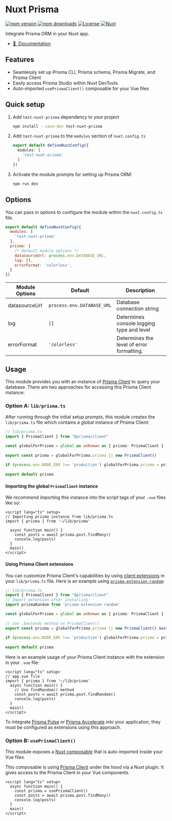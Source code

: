 # Nuxt Prisma

[![npm version][npm-version-src]][npm-version-href]
[![npm downloads][npm-downloads-src]][npm-downloads-href]
[![License][license-src]][license-href]
[![Nuxt][nuxt-src]][nuxt-href]

Integrate Prisma ORM in your Nuxt app.

<!-- - [✨ &nbsp;Release Notes](/CHANGELOG.md) -->
<!-- - [🏀 Online playground](https://stackblitz.com/github/your-org/my-module?file=playground%2Fapp.vue) -->
- [📖 &nbsp;Documentation](https://nuxt-prisma-five.vercel.app/)

## Features

- Seamlessly set up Prisma CLI, Prisma schema, Prisma Migrate, and Prisma Client
- Easily access Prisma Studio within Nuxt DevTools
- Auto-imported `usePrismaClient()` composable for your Vue files

## Quick setup

1. Add `test-nuxt-prisma` dependency to your project

    ```bash
    npm install --save-dev test-nuxt-prisma
    ```

2. Add `test-nuxt-prisma` to the `modules` section of `nuxt.config.ts`

    ```ts
    export default defineNuxtConfig({
      modules: [
        'test-nuxt-prisma'
      ]
    })
    ```

3. Activate the module prompts for setting up Prisma ORM:

    ```bash
    npm run dev
    
    ```

## Options
You can pass in options to configure the module within the `nuxt.config.ts` file.

```js
export default defineNuxtConfig({
  modules: [
    'test-nuxt-prisma'
  ],
  prisma: {
    /* default module options */
    datasourceUrl: process.env.DATABASE_URL,
    log: [],
    errorFormat: 'colorless',
  }
})
```

| **Module Options**    | **Default**                | **Description**                           |
|-----------------------|----------------------------|------------------------------------------ |
| datasourceUrl         | `process.env.DATABASE_URL` | Database connection string                |
| log                   | `[]`                       | Determines console logging type and level |
| errorFormat           | `'colorless'`              | Determines the level of error formatting. |

##  Usage
This module provides you with an instance of [Prisma Client](https://www.prisma.io/docs/orm/reference/prisma-client-reference) to query your database. There are two approaches for accessing this Prisma Client instance:

### Option A: `lib/prisma.ts`
After running through the initial setup prompts, this module creates the `lib/prisma.ts` file which contains a global instance of Prisma Client:

```ts
// lib/prisma.ts 
import { PrismaClient } from "@prisma/client"

const globalForPrisma = global as unknown as { prisma: PrismaClient }
    
export const prisma = globalForPrisma.prisma || new PrismaClient()
    
if (process.env.NODE_ENV !== 'production') globalForPrisma.prisma = prisma
    
export default prisma
```

#### Importing the global `PrismaClient` instance
We recommend importing this instance into the script tags of your `.vue` files like so: 

```vue
<script lang="ts" setup>
// Importing prisma instance from lib/prisma.ts
import { prisma } from '~/lib/prisma'

  async function main() {
    const posts = await prisma.post.findMany()
    console.log(posts)
  }
  main()
</script>
```

#### Using Prisma Client extensions 
You can customize Prisma Client's capabilities by using [client extensions](https://www.prisma.io/docs/orm/prisma-client/client-extensions) in your `lib/prisma.ts` file. 
Here is an example using [`prisma-extension-random`](https://github.com/nkeil/prisma-extension-random): 

```ts
// lib/prisma.ts 
import { PrismaClient } from "@prisma/client"
// Import extension after installing
import prismaRandom from 'prisma-extension-random'

const globalForPrisma = global as unknown as { prisma: PrismaClient }
    
// use .$extends method on PrismaClient()
export const prisma = globalForPrisma.prisma || new PrismaClient().$extends(prismaRandom())
    
if (process.env.NODE_ENV !== 'production') globalForPrisma.prisma = prisma
    
export default prisma
```

Here is an example usage of your Prisma Client instance with the extension in your `.vue` file: 

```vue
<script lang="ts" setup>
// app.vue file
import { prisma } from '~/lib/prisma'
  async function main() {
    // Use findRandom() method
    const posts = await prisma.post.findRandom() 
    console.log(posts)
  }
  main()
</script>
```
To integrate [Prisma Pulse](https://www.prisma.io/docs/pulse/getting-started) or [Prisma Accelerate](https://www.prisma.io/docs/accelerate/getting-started) into your application, they must be configured as extensions using this approach. 

### Option B: `usePrismaClient()`
This module exposes a [Nuxt composable](https://nuxt.com/docs/guide/directory-structure/composables) that is auto-imported inside your Vue files.

This composable is using [Prisma Client](https://www.prisma.io/docs/orm/reference/prisma-client-reference) under the hood via a Nuxt plugin. It gives access to the Prisma Client in your Vue components. 

```vue
<script lang="ts" setup>
  async function main() {
    const prisma = usePrismaClient()
    const posts = await prisma.post.findMany()
    console.log(posts)
  }
  main()
</script>
```


<!-- Badges -->
[npm-version-src]: https://img.shields.io/npm/v/my-module/latest.svg?style=flat&colorA=020420&colorB=00DC82
[npm-version-href]: https://npmjs.com/package/my-module

[npm-downloads-src]: https://img.shields.io/npm/dm/my-module.svg?style=flat&colorA=020420&colorB=00DC82
[npm-downloads-href]: https://npmjs.com/package/my-module

[license-src]: https://img.shields.io/npm/l/my-module.svg?style=flat&colorA=020420&colorB=00DC82
[license-href]: https://npmjs.com/package/my-module

[nuxt-src]: https://img.shields.io/badge/Nuxt-020420?logo=nuxt.js
[nuxt-href]: https://nuxt.com
